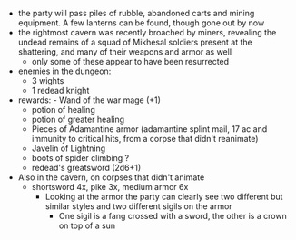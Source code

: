 - the party will pass piles of rubble, abandoned carts and mining equipment. A few lanterns can be found, though gone out by now
- the rightmost cavern was recently broached by miners, revealing the undead remains of a squad of Mikhesal soldiers present at the shattering, and many of their weapons and armor as well
  - only some of these appear to have been resurrected
- enemies in the dungeon:
  - 3 wights
  - 1 redead knight
- rewards:
              - Wand of the war mage (+1)
  - potion of healing
  - potion of greater healing
  - Pieces of Adamantine armor (adamantine splint mail, 17 ac and immunity to critical hits, from a corpse that didn't reanimate)
  - Javelin of Lightning
  - boots of spider climbing ?
  - redead's greatsword (2d6+1)
- Also in the cavern, on corpses that didn't animate
  - shortsword 4x, pike 3x, medium armor 6x
    - Looking at the armor the party can clearly see two different but similar styles and two different sigils on the armor
      - One sigil is a fang crossed with a sword, the other is a crown on top of a sun
